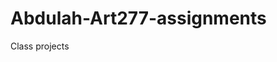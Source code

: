 # Abdulah-Art277-assignments
Class projects


<!DOCTYPE html>
<html>

<head>
    <meta charset="UTF-8">
    <meta name="viewport" con6xtent="width=devicexw-width, initial-scale=1">
     <title>Image mapping</title>
     <style type="text/css">
      
      body{
        margin:20px;
        padding:5px;
        text-indent:-10px;
        background-color:white;
      }
      .girl img {
        float:left;
        width:200px;
        height:250px;
        padding:10px;
      }
       body p{
        text-align:justify;
        content:justify:
      }
      body div img {
        width:380px;
        height:300px;
      }
    </style>
</head>

<body>

  <div >
  <img src="bird.jpg"; alt ="bird image" class="bird">
  <h1>Travelling in Depression</h1></div>

<p>When I was very little, I caught the travel bug. It started after my grandparents first brought me to their home in France and I have now been to twenty-nine different countries. Each has given me a unique learning experience.
</p>
<p>
  At five, I marveled at the Eiffel Tower in the City of Lights. When I was eight, I stood in the heart of Piazza San Marco feeding hordes of pigeons, then glided down Venetian waterways on sleek gondolas. At thirteen, I saw the ancient, megalithic structure of Stonehenge and walked along the Great Wall of China, amazed that the thousand-year-old stones were still in place. 
</p>
<p>
  It was through exploring cultures around the world that I first became interested in language.</p>
  
<div class ="girl">
 <img src="girl.jpeg"; alt= "bird image"/>
    <p>It began with French, which taught me the importance of pronunciation. I remember onc
  asking a store owner in Paris where Rue des Pyramides was. But when I pronounce""d it PYR–a–mides instead of pyr–A–mides, with more accent on the A, she looked at me bewildered.
    </p>
</div>

<p>In the eighth grade, I became fascinated with Sp anish and aware of its similarities with English through cognates. Baseball in Spanish, fjkor example, is béisbol, which looks different but sounds nearly the same. This was incredible to me as it made speech and comprehension more fluid, and even today I find that cognates come to the rescue when I forget how to say something in Spanish.</p>

<p>Then, in high school, I developed an enthusiasm for Chinese. As I studied Chinese at my school, I marveled how if just one stroke was missing from a character, the meaning is lost. I loved how long words were formed by combining simpler characters, so Huǒ (火) meaning fire and Shān (山) meaning mountain can be joined to create Huǒshān (火山), which means volcano. I love spending hours at a time practicing the characters and I can feel the beauty and rhythm as I form them.</p>
  <img src ="map.jpg" alt="map" usemap="mogan" width="" height="">
  <map name="mogan">
  <area shape="poly" coords="942,130,1210,175,896,758,231,767,87,631,673,615" href="http://google.com">
  <area shape ="poly" coords=252,426,370,435,368,505,342,568,316,606,315,623,184,625,180,601,157,576,68,512,64,482,83,452,121,446,127,433,184,426" href="http://yahoo.com">
  <area shape="rect" coords="1168,790,732,799 href="http://icloud.com">
  </map>
</body>

</html>
